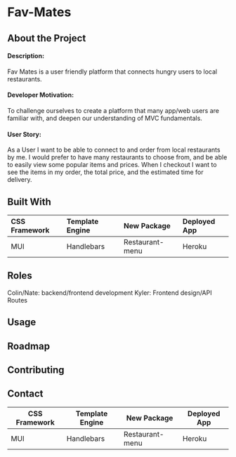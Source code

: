 # Fav-Mates

## About the Project
#### Description:
Fav Mates is a user friendly platform that connects hungry users to local restaurants.

#### Developer Motivation:
To challenge ourselves to create a platform that many app/web users are familiar with, and deepen our understanding of MVC fundamentals. 

#### User Story: 
As a User I want to be able to connect to and order from local restaurants by me. I would prefer to have many restaurants to choose from, and be able to easily view some popular items and prices. When I checkout I want to see the items in my order, the total price, and the estimated time for delivery. 

## Built With

CSS Framework   | Template Engine   | New Package   | Deployed App
:-------------- | :--------------   | :-----------  | :-----------
MUI             | Handlebars        | Restaurant-menu | Heroku

## Roles
Colin/Nate: backend/frontend development
Kyler: Frontend design/API Routes

## Usage

## Roadmap

## Contributing

## Contact


CSS Framework   | Template Engine   | New Package   | Deployed App
--------------  | --------------    | -----------   | ------------
MUI             | Handlebars        | Restaurant-menu | Heroku
